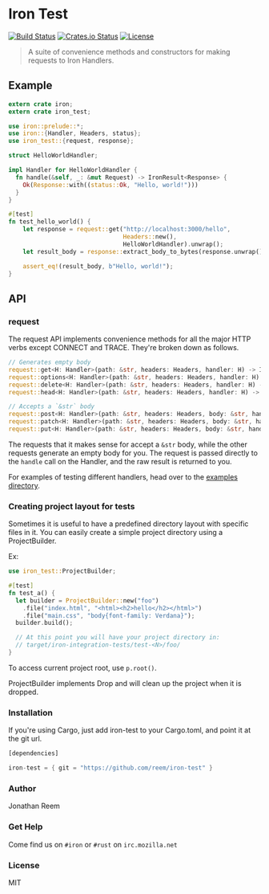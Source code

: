 Iron Test
=========
[![Build Status](https://secure.travis-ci.org/reem/iron-test.svg?branch=master)](https://travis-ci.org/reem/iron-test)
[![Crates.io Status](http://meritbadge.herokuapp.com/iron-test)](https://crates.io/crates/iron-test)
[![License](https://img.shields.io/badge/license-MIT-blue.svg)](https://raw.githubusercontent.com/reem/iron-test/master/LICENSE)

> A suite of convenience methods and constructors for making requests to Iron Handlers.

## Example

```rust
extern crate iron;
extern crate iron_test;

use iron::prelude::*;
use iron::{Handler, Headers, status};
use iron_test::{request, response};

struct HelloWorldHandler;

impl Handler for HelloWorldHandler {
  fn handle(&self, _: &mut Request) -> IronResult<Response> {
    Ok(Response::with((status::Ok, "Hello, world!")))
  }
}

#[test]
fn test_hello_world() {
    let response = request::get("http://localhost:3000/hello",
                                Headers::new(),
                                HelloWorldHandler).unwrap();
    let result_body = response::extract_body_to_bytes(response.unwrap());

    assert_eq!(result_body, b"Hello, world!");
}
```

## API

### request
The request API implements convenience methods for all the major HTTP verbs
except CONNECT and TRACE. They're broken down as follows.

```Rust
// Generates empty body
request::get<H: Handler>(path: &str, headers: Headers, handler: H) -> IronResult<Response>
request::options<H: Handler>(path: &str, headers: Headers, handler: H) -> IronResult<Response>
request::delete<H: Handler>(path: &str, headers: Headers, handler: H) -> IronResult<Response>
request::head<H: Handler>(path: &str, headers: Headers, handler: H) -> IronResult<Response>

// Accepts a `&str` body
request::post<H: Handler>(path: &str, headers: Headers, body: &str, handler: H) -> IronResult<Response>
request::patch<H: Handler>(path: &str, headers: Headers, body: &str, handler: H) -> IronResult<Response>
request::put<H: Handler>(path: &str, headers: Headers, body: &str, handler: H) -> IronResult<Response>
```

The requests that it makes sense for accept a `&str` body, while the other
requests generate an empty body for you. The request is passed directly to 
the `handle` call on the Handler, and the raw result is returned to you.

For examples of testing different handlers, head over to the [examples
directory](https://github.com/reem/iron-test/tree/master/examples).

### Creating project layout for tests

Sometimes it is useful to have a predefined directory layout with specific
files in it. You can easily create a simple project directory using a
ProjectBuilder.

Ex:

```rust
use iron_test::ProjectBuilder;

#[test]
fn test_a() {
  let builder = ProjectBuilder::new("foo")
    .file("index.html", "<html><h2>hello</h2></html>")
    .file("main.css", "body{font-family: Verdana}");
  builder.build();

  // At this point you will have your project directory in:
  // target/iron-integration-tests/test-<N>/foo/
}
```
To access current project root, use `p.root()`.

ProjectBuilder implements Drop and will clean up the project when it is dropped.

### Installation
If you're using Cargo, just add iron-test to your Cargo.toml, and point it at
the git url.
```Rust
[dependencies]

iron-test = { git = "https://github.com/reem/iron-test" }
```

### Author

Jonathan Reem

### Get Help

Come find us on `#iron` or `#rust` on `irc.mozilla.net`

### License

MIT
